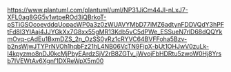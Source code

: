 https://www.plantuml.com/plantuml/uml/NP31JiCm44Jl-nLxJ7-XFL0ag8GG5v1wtpeROd3iQBrkoT-pSTiGSOcoevddqUopacWP0a3z0zWUAVYMbD77iMZ6adtynFDDVQdY3hPFtFd8I3YIAaj4JJYGkXx7G8xx55gMR13Kdb5vC5dPWe_ESSueN7rlD68dQQYkmOvq-cAdEu1BxmDZS_2n_OzSS0yRz1cRYVC64BVFFoha5Bzv-b2nsWjwJTYPrNVOh1hqbFz21hL4NB06VcTN9FipX-bUt1OHJwV0zuLk-l4kpyzmo8nDJ0kcMjPbyEArdzSjV2rB8ZGTv_jWvojFbHDRtu5zwoW0Hj8Yrsb7IVEWtAv6Xgnf1DXReWpX5m00